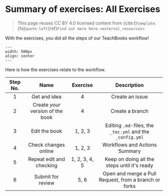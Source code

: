 # Summary of exercises: All Exercises

> This page reuses CC BY 4.0 licensed content from {cite:t}`template`. {fa}`quote-left`{ref}`Find out more here.<external_resources>`

With the exercises, you did all the steps of our TeachBooks workflow!

```{figure} ../figures/TeachBooks_flowchart.svg
---
width: 500px
align: center
---
```

Here is how the exercises relate to the workflow.

| Step No. | Name | Exercise | Description |
| :---: | :---: | :---: | :---: |
| 1 | Get and idea | 4 | Create an issue |
| 2 | Create _your_ version of the book | 4 | Create a branch |
| 3 | Edit the book | 1, 2, 3| Editing `.md`-files, the `_toc.yml` and the `_config.yml` |
| 4 | Check changes online | 1, 2, 3 | Workflows and Actions Summary |
| 5 | Repeat edit and checking | 1, 2, 3, 4, 5 | Keep on doing all the steps until it's ready|
| 6 | Submit for review | 5, 6 | Open and merge a Pull Request, from a branch or forks |